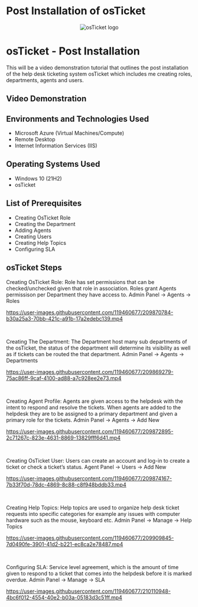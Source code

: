 # Post Installation of osTicket

<p align="center">
<img src="https://i.imgur.com/Clzj7Xs.png" alt="osTicket logo"/>
</p>

<h1>osTicket - Post Installation</h1>
This will be a video demonstration tutorial that outlines the post installation of the help desk ticketing system osTicket which includes me creating roles, departments, agents and users.<br />


<h2>Video Demonstration</h2>



<h2>Environments and Technologies Used</h2>

- Microsoft Azure (Virtual Machines/Compute)
- Remote Desktop
- Internet Information Services (IIS)

<h2>Operating Systems Used </h2>

- Windows 10</b> (21H2)
- osTicket

<h2>List of Prerequisites</h2>

- Creating OsTicket Role
- Creating the Department
- Adding Agents
- Creating Users
- Creating Help Topics
- Configuring SLA

<h2>osTicket Steps</h2>

<p> Creating OsTicket Role:  Role has set permissions that can be checked/unchecked given that role in association. Roles grant Agents permissison per Department they have access to. Admin Panel -> Agents -> Roles


https://user-images.githubusercontent.com/119460677/209870784-b30a25a3-70bb-421c-a91b-17a2edebc139.mp4


</p>
<p>
 
</p>
<br />

<p> Creating The Department: The Department host many sub departments of the osTicket, the status of the department will determine its visibility as well as if tickets can be routed the that department. Admin Panel -> Agents -> Departments

https://user-images.githubusercontent.com/119460677/209869279-75ac86ff-9caf-4100-ad88-a7c928ee2e73.mp4


</p>
<p>
 
</p>
<br />

<p> Creating Agent Profile: Agents are given access to the helpdesk with the intent to respond and resolve the tickets. When agents are added to the helpdesk they are to be assigned to a primary department and given a primary role for the tickets. Admin Panel -> Agents -> Add New


https://user-images.githubusercontent.com/119460677/209872895-2c71267c-823e-4631-8869-13829fff6d41.mp4


</p>
<br />

 <p> Creating OsTicket User: Users can create an account and log-in to create a ticket or check a ticket’s status. Agent Panel -> Users -> Add New



https://user-images.githubusercontent.com/119460677/209874167-7b33f70d-78dc-4869-8c88-c8f948bddb33.mp4


 
 </p>
<br />
 <p> Creating Help Topics: Help topics are used to organize help desk ticket requests into specific categories for example any issues with computer hardware such as the mouse, keyboard etc. Admin Panel -> Manage -> Help Topics


https://user-images.githubusercontent.com/119460677/209909845-7d0490fe-3901-41d2-b221-ec8ca2e78487.mp4


<br />

 <p> Configuring SLA: Service level agreement, which is the amount of time given to respond to a ticket that comes into the helpdesk before it is marked overdue.
  Admin Panel -> Manage -> SLA


https://user-images.githubusercontent.com/119460677/210110948-4bc6f012-4554-40e2-b03a-05183d3c51ff.mp4



